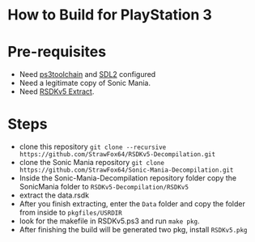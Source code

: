# How to Build for PlayStation 3

# Pre-requisites

* Need [ps3toolchain](https://github.com/ps3dev/PS3Toolchain) and [SDL2](https://github.com/StrawFox64/SDL2PSL1GHT) configured
* Need a legitimate copy of Sonic Mania.
* Need [RSDKv5 Extract](https://github.com/Axanery/RSDKv5UExtract/releases).

# Steps
* clone this repository ```git clone --recursive https://github.com/StrawFox64/RSDKv5-Decompilation.git```
* clone the Sonic Mania repository ```git clone https://github.com/StrawFox64/Sonic-Mania-Decompilation.git```
* Inside the Sonic-Mania-Decompilation repository folder copy the SonicMania folder to ```RSDKv5-Decompilation/RSDKv5```
* extract the data.rsdk
* After you finish extracting, enter the ```Data``` folder and copy the folder from inside to ```pkgfiles/USRDIR```
* look for the makefile in RSDKv5.ps3 and run ```make pkg```.
* After finishing the build will be generated two pkg, install ```RSDKv5.pkg```